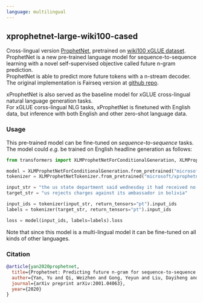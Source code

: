 ```yaml
---
language: multilingual
---
```


## xprophetnet-large-wiki100-cased
Cross-lingual version [ProphetNet](https://arxiv.org/abs/2001.04063), pretrained on [wiki100 xGLUE dataset](https://arxiv.org/abs/2004.01401).  
ProphetNet is a new pre-trained language model for sequence-to-sequence learning with a novel self-supervised objective called future n-gram prediction.  
ProphetNet is able to predict more future tokens with a n-stream decoder. The original implementation is Fairseq version at [github repo](https://github.com/microsoft/ProphetNet).   

xProphetNet is also served as the baseline model for xGLUE cross-lingual natural language generation tasks.  
For xGLUE corss-lingual NLG tasks, xProphetNet is finetuned with English data, but inference with both English and other zero-shot language data. 

### Usage

This pre-trained model can be fine-tuned on *sequence-to-sequence* tasks. The model could *e.g.* be trained on English headline generation as follows:

```python 
from transformers import XLMProphetNetForConditionalGeneration, XLMProphetNetTokenizer

model = XLMProphetNetForConditionalGeneration.from_pretrained("microsoft/xprophetnet-large-wiki100-cased")
tokenizer = XLMProphetNetTokenizer.from_pretrained("microsoft/xprophetnet-large-wiki100-cased")

input_str = "the us state department said wednesday it had received no formal word from bolivia that it was expelling the us ambassador there but said the charges made against him are `` baseless ."
target_str = "us rejects charges against its ambassador in bolivia"

input_ids = tokenizer(input_str, return_tensors="pt").input_ids
labels = tokenizer(target_str, return_tensors="pt").input_ids

loss = model(input_ids, labels=labels).loss
```

Note that since this model is a multi-lingual model it can be fine-tuned on all kinds of other languages.

### Citation
```bibtex
@article{yan2020prophetnet,
  title={Prophetnet: Predicting future n-gram for sequence-to-sequence pre-training},
  author={Yan, Yu and Qi, Weizhen and Gong, Yeyun and Liu, Dayiheng and Duan, Nan and Chen, Jiusheng and Zhang, Ruofei and Zhou, Ming},
  journal={arXiv preprint arXiv:2001.04063},
  year={2020}
}
```
